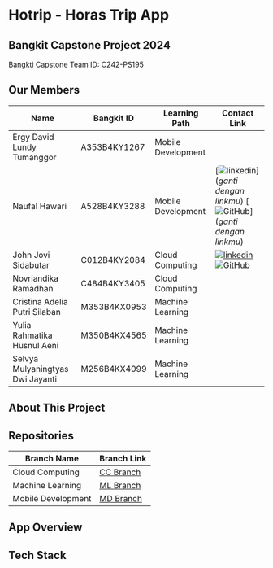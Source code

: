 # Hotrip - Horas Trip App

## Bangkit Capstone Project 2024

Bangkti Capstone Team ID: C242-PS195		

## Our Members
| Name | Bangkit ID| Learning Path | Contact Link | 
| -| - | - | - |
| Ergy David Lundy Tumanggor | A353B4KY1267 | Mobile Development |			|
| Naufal Hawari | A528B4KY3288 | Mobile Development |	[![linkedin](https://img.shields.io/badge/linkedin-0A66C2?style=for-the-badge&logo=linkedin&logoColor=white)](*ganti dengan linkmu*) [![GitHub](https://img.shields.io/badge/github-181717?style=for-the-badge&logo=github&logoColor=white)](*ganti dengan linkmu*)		|
| John Jovi Sidabutar | C012B4KY2084 | Cloud Computing | [![linkedin](https://img.shields.io/badge/linkedin-0A66C2?style=for-the-badge&logo=linkedin&logoColor=white)](https://www.linkedin.com/in/john-jovi-sidabutar-736051261/) [![GitHub](https://img.shields.io/badge/github-181717?style=for-the-badge&logo=github&logoColor=white)](https://github.com/jovi345) |
| Novriandika Ramadhan | C484B4KY3405 | Cloud Computing | |
| Cristina Adelia Putri Silaban | M353B4KX0953		 | Machine Learning |			|
| Yulia Rahmatika Husnul Aeni | M350B4KX4565 | Machine Learning |			|
| Selvya Mulyaningtyas Dwi Jayanti | M256B4KX4099 | Machine Learning |			|

## About This Project

## Repositories

| Branch Name             | Branch Link| 
| ----------------- | - |
| Cloud Computing | [CC Branch](https://github.com/jovi345/C242-PS195/tree/cloud-computing) |
| Machine Learning | [ML Branch](https://github.com/jovi345/C242-PS195/tree/machine-learning)|
| Mobile Development | [MD Branch](https://github.com/jovi345/C242-PS195/tree/mobile-development)  |

## App Overview

## Tech Stack
